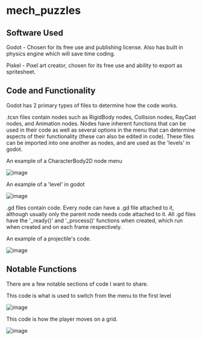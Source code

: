 # mech_puzzles

## Software Used
Godot - Chosen for its free use and publishing license. Also has built in physics engine which will save time coding.

Piskel - Pixel art creator, chosen for its free use and ability to export as spritesheet.

## Code and Functionality
Godot has 2 primary types of files to determine how the code works.

.tcsn files contain nodes such as RigidBody nodes, Collision nodes, RayCast nodes, and Animation nodes. Nodes have inherent functions that can be used in their code as well as several options in the menu that can determine aspects of their functionality (these can also be edited in code). These files can be imported into one another as nodes, and are used as the 'levels' in godot.

An example of a CharacterBody2D node menu

![image](https://github.com/user-attachments/assets/65d8cafe-5bf2-4868-ae82-a4178043d993)

An example of a 'level' in godot

![image](https://github.com/user-attachments/assets/4dde7bfc-0ce1-4d40-be08-9d4a5a547af9)

.gd files contain code. Every node can have a .gd file attached to it, although usually only the parent node needs code attached to it. All .gd files have the '_ready()' and '_process()' functions when created, which run when created and on each frame respectively.

An example of a projectile's code.

![image](https://github.com/user-attachments/assets/662958d0-af20-4b61-a984-0b3d30aaf82a)

## Notable Functions
There are a few notable sections of code I want to share.

This code is what is used to switch from the menu to the first level

![image](https://github.com/user-attachments/assets/b27e8d25-2316-463b-81a1-3e6ad5eab74c)

This code is how the player moves on a grid.

![image](https://github.com/user-attachments/assets/fcd26515-95c1-4526-b620-f204a1967af3)
